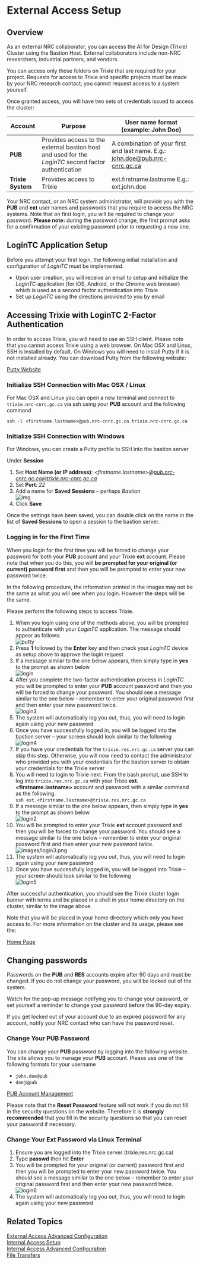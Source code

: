 # External Access Setup

## Overview

As an external NRC collaborator, you can access the AI for Design (Trixie) Cluster using the
Bastion Host. External collaborators include non-NRC researchers, industrial partners, and vendors.

You can access only those folders on Trixie that are required for your project. Requests for access
to Trixie and specific projects must be made by your NRC research contact; you cannot request
access to a system yourself.

Once granted access, you will have two sets of credentials issued to access the cluster:

| Account           |Purpose           | User name format (example: John Doe)            |
| ----------------- | ---------------- | ----------------------------------------------- |
| **PUB**           | Provides access to the external bastion host and used for the *LoginTC* second factor authentication | A combination of your first and last name. E.g.: john.doe@pub.nrc-cnrc.gc.ca |
| **Trixie System** | Provides access to Trixie | ext.firstname.lastname E.g.: ext.john.doe |

Your NRC contact, or an NRC system administrator, will provide you with the **PUB** and **ext** user
names and passwords that you require to access the NRC systems. Note that on first login, you will
be required to change your password. **Please note:** during the password change, the first prompt
asks for a confirmation of your existing password prior to requesting a new one.

## LoginTC Application Setup

Before you attempt your first login, the following initial installation and configuration of
*LoginTC* must be implemented.

* Upon user creation, you will receive an email to setup and initialize the *LoginTC* application
  (for iOS, Android, or the Chrome web browser) which is used as a second factor authentication
  into Trixie
* Set up *LoginTC* using the directions provided to you by email

## Accessing Trixie with LoginTC 2-Factor Authentication

In order to access Trixie, you will need to use an SSH client. Please note that you cannot access
Trixie using a web browser. On Mac OSX and Linux, SSH is installed by default. On Windows you will
need to install Putty if it is not installed already. You can download Putty from the following
website:

[Putty Website](https://www.putty.org/)

### Initialize SSH Connection with Mac OSX / Linux

For Mac OSX and Linux you can open a new terminal and connect to ``trixie.nrc-cnrc.gc.ca`` via ssh
using your **PUB** account and the following command

``ssh -l <firstname.lastname>@pub.nrc-cnrc.gc.ca trixie.nrc-cnrc.gc.ca``

### Initialize SSH Connection with Windows

For Windows, you can create a Putty profile to SSH into the bastion server

Under **Session**

1. Set **Host Name (or IP address)**: *<firstname.lastname\>@pub.nrc-cnrc.gc.ca@trixie.nrc-cnrc.gc.ca*
1. Set **Port**: *22*
1. Add a name for **Saved Sessions** – perhaps *Bastion*<br>
   ![img](images/bastion-putty-1.png)<br>
1. Click **Save**

Once the settings have been saved, you can double click on the name in the list of
**Saved Sessions** to open a session to the bastion server.

### Logging in for the First Time

When you login for the first time you will be forced to change your password for both your **PUB**
account and your Trixie **ext** account. Please note that when you do this, you will
**be prompted for your original (or current) password first** and then you will be prompted to
enter your new password twice.

In the following procedure, the information printed in the images may not be the same as what you
will see when you login. However the steps will be the same.

Please perform the following steps to access Trixie.

1. When you login using one of the methods above, you will be prompted to authenticate with your
   *LoginTC* application. The message should appear as follows:<br>
   ![putty](images/trixie-putty-loginTC.png)
1. Press **1** followed by the **Enter** key and then check your *LoginTC* device as setup above to
   approve the login request
1. If a message similar to the one below appears, then simply type in **yes** to the prompt as
   shown below<br>
   ![login](images/login2.png)
1. After you complete the two-factor authentication process in *LoginTC* you will be prompted to
   enter your **PUB** account password and then you will be forced to change your password. You 
   should see a message similar to the one below – remember to enter your original password first
   and then enter your new password twice.<br>
   ![login3](images/login3.png)
1. The system will automatically log you out, thus, you will need to login again using your new
   password
1. Once you have successfully logged in, you will be logged into the bastion server – your screen
   should look similar to the following<br>
   ![login4](images/login4.png)
1. If you have your credentials for the ``trixie.res.nrc.gc.ca`` server you can skip this step.
   Otherwise, you will now need to contact the administrator who provided you with your credentials
   for the bastion server to obtain your credentials for the Trixie server
1. You will need to login to Trixie next. From the bash prompt, use SSH to log into
   ``trixie.res.nrc.gc.ca`` with your Trixie **ext.<firstname.lastname\>** account and password
   with a similar command as the following.<br>
   ``ssh ext.<firstname.lastname>@trixie.res.nrc.gc.ca``
1. If a message similar to the one below appears, then simply type in **yes** to the prompt as
   shown below<br>
   ![login2](images/login2.png)
1. You will be prompted to enter your Trixie **ext** account password and then you will be
   forced to change your password. You should see a message similar to the one below – remember to
   enter your original password first and then enter your new password twice.<br>
    ![images/login3.png](images/login3.png)
1. The system will automatically log you out, thus, you will need to login again using your new
   password
1. Once you have successfully logged in, you will be logged into Trixie – your screen should look
   similar to the following<br>
    ![login5](images/login5.png)

After successful authentication, you should see the Trixie cluster login banner with terms and be
placed in a shell in your home directory on the cluster, similar to the image above.

Note that you will be placed in your home directory which only you have access to. For more
information on the cluster and its usage, please see the:

[Home Page](index.md)

## Changing passwords

Passwords on the **PUB** and **RES** accounts expire after 90 days and must be changed. If you do
not change your password, you will be locked out of the system.

Watch for the pop-up message notifying you to change your password, or set yourself a reminder to
change your password before the 90-day expiry.

If you get locked out of your account due to an expired password for any account, notify your NRC
contact who can have the password reset.

### Change Your **PUB** Password

You can change your **PUB** password by logging into the following website. The site allows you to
manage your **PUB** account. Please use one of the following formats for your username

* `john.doe@pub`
* `doej@pub`

[PUB Account Management](https://login-connexion.nrc-cnrc.gc.ca)

Please note that the **Reset Password** feature will not work if you do not fill in the security
questions on the website. Therefore it is **strongly recommended** that you fill in the security
questions so that you can reset your password if necessary.

### Change Your Ext Password via Linux Terminal

1. Ensure you are logged into the Trixie server (trixie.res.nrc.gc.ca)
1. Type **passwd** then hit **Enter**
1. You will be prompted for your original (or current) password first and then you will be prompted
   to enter your new password twice. You should see a message similar to the one below – remember
   to enter your original password first and then enter your new password twice.<br>
   ![login6](images/login6.png)<br>
1. The system will automatically log you out, thus, you will need to login again using your new
   password

## Related Topics

[External Access Advanced Configuration](External-Access-Advanced-Configuration.md)<br>
[Internal Access Setup](Internal-Access-Setup.md)<br>
[Internal Access Advanced Configuration](Internal-Access-Advanced-Configuration.md)<br>
[File Transfers](File-Transfers.md)
